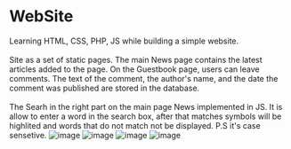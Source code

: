 # WebSite
Learning HTML, CSS, PHP, JS while building a simple website.<br /><br />
Site as a set of static pages. The main News page contains the latest articles added to the page. On the Guestbook page, users can leave comments. 
The text of the comment, the author's name, and the date the comment was published are stored in the database. <br /><br />
The Searh in the right part on the main page News implemented in JS. It is allow to enter a word in the search box, after that matches symbols will be highlited and words that do not match not be displayed. P.S it's case sensetive.
![image](https://user-images.githubusercontent.com/93132788/236815597-43db50c0-db64-4cf8-878c-d8864c1ebcdc.png)
![image](https://user-images.githubusercontent.com/93132788/236815816-2d5a661e-6f7f-41c2-9f2f-1a224be895c1.png)
![image](https://user-images.githubusercontent.com/93132788/236815187-1b044366-39df-4d92-93d9-b55246000d0a.png)
![image](https://user-images.githubusercontent.com/93132788/236816121-855e5311-2445-440d-8cce-299a8cd784e9.png)


